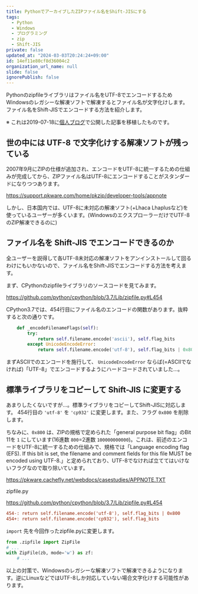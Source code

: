 ```yaml
---
title: PythonでアーカイブしたZIPファイル名をShift-JISにする
tags:
  - Python
  - Windows
  - プログラミング
  - zip
  - Shift-JIS
private: false
updated_at: "2024-03-03T20:24:24+09:00"
id: 14ef11e80cf8d36004c2
organization_url_name: null
slide: false
ignorePublish: false
---
```


Pythonのzipfileライブラリはファイル名をUTF-8でエンコードするためWindowsのレガシーな解凍ソフトで解凍するとファイル名が文字化けします。ファイル名をShift-JISでエンコードする方法を紹介します。

※ これは2019-07-18に[個人ブログ](https://bicstone.me)で公開した記事を移植したものです。

## 世の中には UTF-8 で文字化けする解凍ソフトが残っている

2007年9月にZIPの仕様が追加され、エンコードをUTF-8に統一するための仕組みが完成してから、ZIPファイル名はUTF-8にエンコードすることがスタンダードになりつつあります。

https://support.pkware.com/home/pkzip/developer-tools/appnote

しかし、日本国内では、UTF-8に未対応の解凍ソフト(+Lhaca Lhaplusなど)を使っているユーザーが多くいます。(WindowsのエクスプローラーだけでUTF-8のZIP解凍できるのに)

## ファイル名を Shift-JIS でエンコードできるのか

全ユーザーを説得して各UTF-8未対応の解凍ソフトをアンインストールして回るわけにもいかないので、ファイル名をShift-JISでエンコードする方法を考えます。

まず、CPythonのzipfileライブラリのソースコードを見てみます。

https://github.com/python/cpython/blob/3.7/Lib/zipfile.py#L454

CPython3.7では、454行目にファイル名のエンコードの関数があります。抜粋すると次の通りです。

```py
    def _encodeFilenameFlags(self):
        try:
            return self.filename.encode('ascii'), self.flag_bits
        except UnicodeEncodeError:
            return self.filename.encode('utf-8'), self.flag_bits | 0x800
```

まずASCIIでのエンコードを施行して、 `UnicodeEncodeError` ならば(=ASCIIでなければ)「UTF-8」でエンコードするようにハードコードされていました…。

## 標準ライブラリをコピーして Shift-JIS に変更する

あまりしたくないですが…。標準ライブラリをコピーしてShift-JISに対応します。 454行目の `'utf-8'` を `'cp932'` に変更します。また、フラグ `0x800` を削除します。

ちなみに、`0x800` は、ZIPの規格で定められた「general purpose bit flag」のBit 11を `1` にしています(16進数 `800`=2進数 `100000000000`)。これは、前述のエンコードをUTF-8に統一するための仕組みで、規格では「Language encoding flag (EFS). If this bit is set, the filename and comment fields for this file MUST be encoded using UTF-8.」と定められており、UTF-8でなければ立ててはいけないフラグなので取り除いています。

https://pkware.cachefly.net/webdocs/casestudies/APPNOTE.TXT

zipfile.py

https://github.com/python/cpython/blob/3.7/Lib/zipfile.py#L454

```diff
454-: return self.filename.encode('utf-8'), self.flag_bits | 0x800
454+: return self.filename.encode('cp932'), self.flag_bits
```

`import` 先を今回作ったzipfile.pyに変更します。

```py
from .zipfile import ZipFile
# ...
with ZipFile(zb, mode='w') as zf:
    # ...
```

以上の対策で、Windowsのレガシーな解凍ソフトで解凍できるようになります。逆にLinuxなどではUTF-8しか対応していない場合文字化けする可能性があります。
